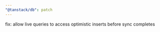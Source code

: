 ```yaml
---
"@tanstack/db": patch
---
```


fix: allow live queries to access optimistic inserts before sync completes
